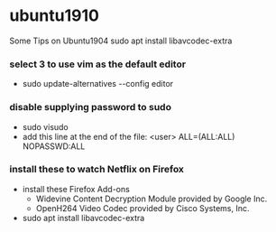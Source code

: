 # ubuntu1910
Some Tips on Ubuntu1904
sudo apt install libavcodec-extra
### select 3 to use vim as the default editor
* sudo update-alternatives --config editor

### disable supplying password to sudo
* sudo visudo
* add this line at the end of the file: \<user\> ALL=(ALL:ALL) NOPASSWD:ALL

### install these to watch Netflix on Firefox
* install these Firefox Add-ons
  * Widevine Content Decryption Module provided by Google Inc.
  * OpenH264 Video Codec provided by Cisco Systems, Inc.
* sudo apt install libavcodec-extra

